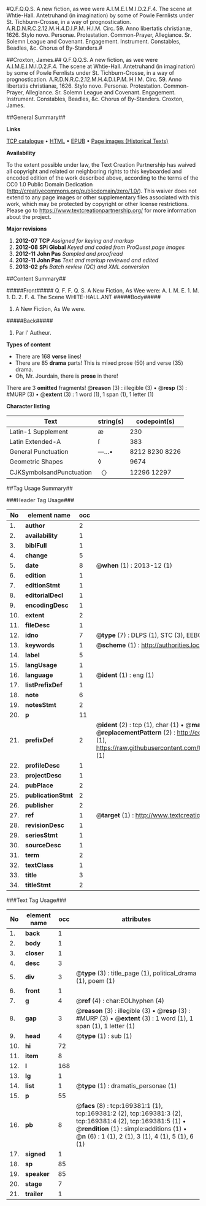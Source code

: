 #Q.F.Q.Q.S. A new fiction, as wee were A.I.M.E.I.M.I.D.2.F.4. The scene at Whtie-Hall. Antetruhand (in imagination) by some of Powle Fernlists under St. Tichburn-Crosse, in a way of prognostication. A.R.D.N.R.C.2.12.M.H.4.D.I.P.M. H.I.M. Circ. 59. Anno libertatis christianæ, 1626. Stylo novo. Personæ. Protestation. Common-Prayer, Allegiance. Sr. Solemn League and Covenant. Engagement. Instrument. Constables, Beadles, &c. Chorus of By-Standers.#

##Croxton, James.##
Q.F.Q.Q.S. A new fiction, as wee were A.I.M.E.I.M.I.D.2.F.4. The scene at Whtie-Hall. Antetruhand (in imagination) by some of Powle Fernlists under St. Tichburn-Crosse, in a way of prognostication. A.R.D.N.R.C.2.12.M.H.4.D.I.P.M. H.I.M. Circ. 59. Anno libertatis christianæ, 1626. Stylo novo. Personæ. Protestation. Common-Prayer, Allegiance. Sr. Solemn League and Covenant. Engagement. Instrument. Constables, Beadles, &c. Chorus of By-Standers.
Croxton, James.

##General Summary##

**Links**

[TCP catalogue](http://www.ota.ox.ac.uk/tcp/)  • 
[HTML](http://tei.it.ox.ac.uk/tcp/Texts-HTML/free/A81/A81097.html)  • 
[EPUB](http://tei.it.ox.ac.uk/tcp/Texts-EPUB/free/A81/A81097.epub) • 
[Page images (Historical Texts)](https://historicaltexts.jisc.ac.uk/eebo-99867498e)

**Availability**

To the extent possible under law, the Text Creation Partnership has waived all copyright and related or neighboring rights to this keyboarded and encoded edition of the work described above, according to the terms of the CC0 1.0 Public Domain Dedication (http://creativecommons.org/publicdomain/zero/1.0/). This waiver does not extend to any page images or other supplementary files associated with this work, which may be protected by copyright or other license restrictions. Please go to https://www.textcreationpartnership.org/ for more information about the project.

**Major revisions**

1. __2012-07__ __TCP__ *Assigned for keying and markup*
1. __2012-08__ __SPi Global__ *Keyed and coded from ProQuest page images*
1. __2012-11__ __John Pas__ *Sampled and proofread*
1. __2012-11__ __John Pas__ *Text and markup reviewed and edited*
1. __2013-02__ __pfs__ *Batch review (QC) and XML conversion*

##Content Summary##

#####Front#####
Q. F. F. Q. S. A New Fiction, As Wee were: A. I. M. E. 1. M. 1. D. 2. F. 4. The Scene WHITE-HALL.ANT
#####Body#####

1. A New Fiction, As We were.

#####Back#####

1. Par l' Autheur.

**Types of content**

  * There are 168 **verse** lines!
  * There are 85 **drama** parts! This is mixed prose (50) and verse (35) drama.
  * Oh, Mr. Jourdain, there is **prose** in there!

There are 3 **omitted** fragments! 
 @__reason__ (3) : illegible (3)  •  @__resp__ (3) : #MURP (3)  •  @__extent__ (3) : 1 word (1), 1 span (1), 1 letter (1)

**Character listing**


|Text|string(s)|codepoint(s)|
|---|---|---|
|Latin-1 Supplement|æ|230|
|Latin Extended-A|ſ|383|
|General Punctuation|—…•|8212 8230 8226|
|Geometric Shapes|◊|9674|
|CJKSymbolsandPunctuation|〈〉|12296 12297|

##Tag Usage Summary##

###Header Tag Usage###

|No|element name|occ|attributes|
|---|---|---|---|
|1.|__author__|2||
|2.|__availability__|1||
|3.|__biblFull__|1||
|4.|__change__|5||
|5.|__date__|8| @__when__ (1) : 2013-12 (1)|
|6.|__edition__|1||
|7.|__editionStmt__|1||
|8.|__editorialDecl__|1||
|9.|__encodingDesc__|1||
|10.|__extent__|2||
|11.|__fileDesc__|1||
|12.|__idno__|7| @__type__ (7) : DLPS (1), STC (3), EEBO-CITATION (1), PROQUEST (1), VID (1)|
|13.|__keywords__|1| @__scheme__ (1) : http://authorities.loc.gov/ (1)|
|14.|__label__|5||
|15.|__langUsage__|1||
|16.|__language__|1| @__ident__ (1) : eng (1)|
|17.|__listPrefixDef__|1||
|18.|__note__|6||
|19.|__notesStmt__|2||
|20.|__p__|11||
|21.|__prefixDef__|2| @__ident__ (2) : tcp (1), char (1)  •  @__matchPattern__ (2) : ([0-9\-]+):([0-9IVX]+) (1), (.+) (1)  •  @__replacementPattern__ (2) : http://eebo.chadwyck.com/downloadtiff?vid=$1&page=$2 (1), https://raw.githubusercontent.com/textcreationpartnership/Texts/master/tcpchars.xml#$1 (1)|
|22.|__profileDesc__|1||
|23.|__projectDesc__|1||
|24.|__pubPlace__|2||
|25.|__publicationStmt__|2||
|26.|__publisher__|2||
|27.|__ref__|1| @__target__ (1) : http://www.textcreationpartnership.org/docs/. (1)|
|28.|__revisionDesc__|1||
|29.|__seriesStmt__|1||
|30.|__sourceDesc__|1||
|31.|__term__|2||
|32.|__textClass__|1||
|33.|__title__|3||
|34.|__titleStmt__|2||


###Text Tag Usage###

|No|element name|occ|attributes|
|---|---|---|---|
|1.|__back__|1||
|2.|__body__|1||
|3.|__closer__|1||
|4.|__desc__|3||
|5.|__div__|3| @__type__ (3) : title_page (1), political_drama (1), poem (1)|
|6.|__front__|1||
|7.|__g__|4| @__ref__ (4) : char:EOLhyphen (4)|
|8.|__gap__|3| @__reason__ (3) : illegible (3)  •  @__resp__ (3) : #MURP (3)  •  @__extent__ (3) : 1 word (1), 1 span (1), 1 letter (1)|
|9.|__head__|4| @__type__ (1) : sub (1)|
|10.|__hi__|72||
|11.|__item__|8||
|12.|__l__|168||
|13.|__lg__|1||
|14.|__list__|1| @__type__ (1) : dramatis_personae (1)|
|15.|__p__|55||
|16.|__pb__|8| @__facs__ (8) : tcp:169381:1 (1), tcp:169381:2 (2), tcp:169381:3 (2), tcp:169381:4 (2), tcp:169381:5 (1)  •  @__rendition__ (1) : simple:additions (1)  •  @__n__ (6) : 1 (1), 2 (1), 3 (1), 4 (1), 5 (1), 6 (1)|
|17.|__signed__|1||
|18.|__sp__|85||
|19.|__speaker__|85||
|20.|__stage__|7||
|21.|__trailer__|1||
